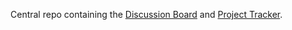 Central repo containing the [Discussion Board](https://github.com/orgs/Goofy-Ah-Productions/discussions) and [Project Tracker](https://github.com/orgs/Goofy-Ah-Productions/projects/1).
